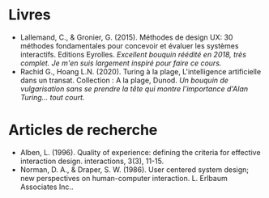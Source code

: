 # Livres
* Lallemand, C., & Gronier, G. (2015). Méthodes de design UX: 30 méthodes fondamentales pour concevoir et évaluer les systèmes interactifs. Editions Eyrolles.
*Excellent bouquin réédité en 2018, très complet. Je m'en suis largement inspiré pour faire ce cours.*
* Rachid G., Hoang L.N. (2020). Turing à la plage, L'intelligence artificielle dans un transat. Collection : A la plage, Dunod.
*Un bouquin de vulgarisation sans se prendre la tête qui montre l'importance d'Alan Turing... tout court.*

# Articles de recherche
* Alben, L. (1996). Quality of experience: defining the criteria for effective interaction design. interactions, 3(3), 11-15.
* Norman, D. A., & Draper, S. W. (1986). User centered system design; new perspectives on human-computer interaction. L. Erlbaum Associates Inc..


